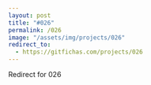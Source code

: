 ```yaml
---
layout: post
title: "#026"
permalink: /026
image: "/assets/img/projects/026"
redirect_to:
  - https://gitfichas.com/projects/026
---
```


Redirect for 026